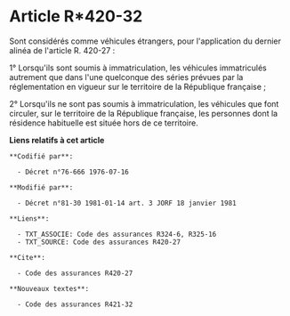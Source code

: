 # Article R*420-32

Sont considérés comme véhicules étrangers, pour l'application du dernier alinéa de l'article R. 420-27 :

1° Lorsqu'ils sont soumis à immatriculation, les véhicules immatriculés autrement que dans l'une quelconque des séries
prévues par la réglementation en vigueur sur le territoire de la République française ;

2° Lorsqu'ils ne sont pas soumis à immatriculation, les véhicules que font circuler, sur le territoire de la République
française, les personnes dont la résidence habituelle est située hors de ce territoire.

**Liens relatifs à cet article**

	**Codifié par**:

	  - Décret n°76-666 1976-07-16

	**Modifié par**:

	  - Décret n°81-30 1981-01-14 art. 3 JORF 18 janvier 1981

	**Liens**:

	  - TXT_ASSOCIE: Code des assurances R324-6, R325-16
	  - TXT_SOURCE: Code des assurances R420-27

	**Cite**:

	  - Code des assurances R420-27

	**Nouveaux textes**:

	  - Code des assurances R421-32
